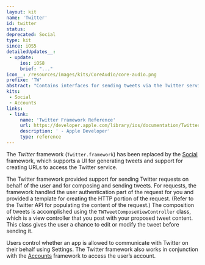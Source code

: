 ```yaml
---
layout: kit
name: 'Twitter'
id: twitter
status: 
deprecated: Social
type: kit
since: iOS5
detailedUpdates__:
 - update:
     ios: iOS8
     brief: "..."
icon__: /resources/images/kits/CoreAudio/core-audio.png
prefixe: 'TW'
abstract: "Contains interfaces for sending tweets via the Twitter service."
kits:
 - Social
 - Accounts
links:
 - link:
     name: 'Twitter Framework Reference'
     url: https://developer.apple.com/library/ios/documentation/Twitter/Reference/TwitterFrameworkReference/index.html
     description: ' - Apple Developer'
     type: reference
---
```


The *Twitter* framework (`Twitter.framework`) has been replaced by the [Social](/Social) framework, which supports a UI for generating tweets and support for creating URLs to access the Twitter service.

The Twitter framework provided support for sending Twitter requests on behalf of the user and for composing and sending tweets. For requests, the framework handled the user authentication part of the request for you and provided a template for creating the HTTP portion of the request. (Refer to the Twitter API for populating the content of the request.) The composition of tweets is accomplished using the `TWTweetComposeViewController` class, which is a view controller that you post with your proposed tweet content. This class gives the user a chance to edit or modify the tweet before sending it.

Users control whether an app is allowed to communicate with Twitter on their behalf using Settings. The Twitter framework also works in conjunction with the [Accounts](/Accounts) framework to access the user’s account.
